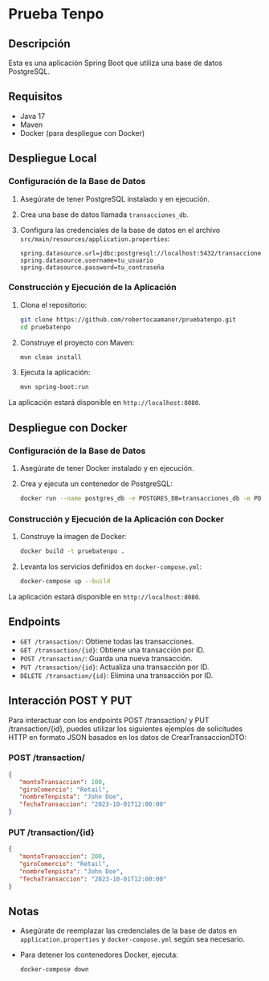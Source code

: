 # Prueba Tenpo

## Descripción

Esta es una aplicación Spring Boot que utiliza una base de datos PostgreSQL.

## Requisitos

- Java 17
- Maven
- Docker (para despliegue con Docker)

## Despliegue Local

### Configuración de la Base de Datos

1. Asegúrate de tener PostgreSQL instalado y en ejecución.
2. Crea una base de datos llamada `transacciones_db`.
3. Configura las credenciales de la base de datos en el archivo `src/main/resources/application.properties`:

    ```properties
    spring.datasource.url=jdbc:postgresql://localhost:5432/transacciones_db
    spring.datasource.username=tu_usuario
    spring.datasource.password=tu_contraseña
    ```

### Construcción y Ejecución de la Aplicación

1. Clona el repositorio:

    ```sh
    git clone https://github.com/robertocaamanor/pruebatenpo.git
    cd pruebatenpo
    ```

2. Construye el proyecto con Maven:

    ```sh
    mvn clean install
    ```

3. Ejecuta la aplicación:

    ```sh
    mvn spring-boot:run
    ```

La aplicación estará disponible en `http://localhost:8080`.

## Despliegue con Docker

### Configuración de la Base de Datos

1. Asegúrate de tener Docker instalado y en ejecución.
2. Crea y ejecuta un contenedor de PostgreSQL:

    ```sh
    docker run --name postgres_db -e POSTGRES_DB=transacciones_db -e POSTGRES_USER=user -e POSTGRES_PASSWORD=password -p 5432:5432 -d postgres:13
    ```

### Construcción y Ejecución de la Aplicación con Docker

1. Construye la imagen de Docker:

    ```sh
    docker build -t pruebatenpo .
    ```

2. Levanta los servicios definidos en `docker-compose.yml`:

    ```sh
    docker-compose up --build
    ```

La aplicación estará disponible en `http://localhost:8080`.

## Endpoints

- `GET /transaction/`: Obtiene todas las transacciones.
- `GET /transaction/{id}`: Obtiene una transacción por ID.
- `POST /transaction/`: Guarda una nueva transacción.
- `PUT /transaction/{id}`: Actualiza una transacción por ID.
- `DELETE /transaction/{id}`: Elimina una transacción por ID.

## Interacción POST Y PUT

Para interactuar con los endpoints POST /transaction/ y PUT /transaction/{id}, puedes utilizar los siguientes ejemplos de solicitudes HTTP en formato JSON basados en los datos de CrearTransaccionDTO:

### POST /transaction/

```json
{
   "montoTransaccion": 100,
   "giroComercio": "Retail",
   "nombreTenpista": "John Doe",
   "fechaTransaccion": "2023-10-01T12:00:00"
}
```

### PUT /transaction/{id}

```json
{
   "montoTransaccion": 200,
   "giroComercio": "Retail",
   "nombreTenpista": "John Doe",
   "fechaTransaccion": "2023-10-01T12:00:00"
}
```

## Notas

- Asegúrate de reemplazar las credenciales de la base de datos en `application.properties` y `docker-compose.yml` según sea necesario.
- Para detener los contenedores Docker, ejecuta:

    ```sh
    docker-compose down
    ```